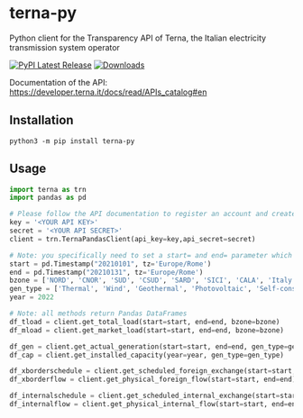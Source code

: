 # terna-py
Python client for the Transparency API of Terna, the Italian electricity transmission system operator

[![PyPI Latest Release](https://img.shields.io/pypi/v/terna-py.svg)](https://pypi.org/project/terna-py/)
[![Downloads](https://static.pepy.tech/badge/terna-py)](https://pypi.org/project/terna-py/)

Documentation of the API: https://developer.terna.it/docs/read/APIs_catalog#en

## Installation
`python3 -m pip install terna-py`

## Usage
```python
import terna as trn
import pandas as pd

# Please follow the API documentation to register an account and create credentials
key = '<YOUR API KEY>'
secret = '<YOUR API SECRET>'
client = trn.TernaPandasClient(api_key=key,api_secret=secret)

# Note: you specifically need to set a start= and end= parameter which should be a pandas timestamp with timezone
start = pd.Timestamp("20210101", tz='Europe/Rome')
end = pd.Timestamp("20210131", tz='Europe/Rome')
bzone = ['NORD', 'CNOR', 'SUD', 'CSUD', 'SARD', 'SICI', 'CALA', 'Italy']
gen_type = ['Thermal', 'Wind', 'Geothermal', 'Photovoltaic', 'Self-consumption', 'Hydro']
year = 2022

# Note: all methods return Pandas DataFrames
df_tload = client.get_total_load(start=start, end=end, bzone=bzone)
df_mload = client.get_market_load(start=start, end=end, bzone=bzone)

df_gen = client.get_actual_generation(start=start, end=end, gen_type=gen_type)
df_cap = client.get_installed_capacity(year=year, gen_type=gen_type)

df_xborderschedule = client.get_scheduled_foreign_exchange(start=start, end=end)
df_xborderflow = client.get_physical_foreign_flow(start=start, end=end)

df_internalschedule = client.get_scheduled_internal_exchange(start=start, end=end)
df_internalflow = client.get_physical_internal_flow(start=start, end=end)
```

